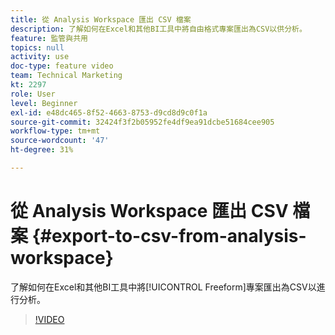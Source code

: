```yaml
---
title: 從 Analysis Workspace 匯出 CSV 檔案
description: 了解如何在Excel和其他BI工具中將自由格式專案匯出為CSV以供分析。
feature: 監管與共用
topics: null
activity: use
doc-type: feature video
team: Technical Marketing
kt: 2297
role: User
level: Beginner
exl-id: e48dc465-8f52-4663-8753-d9cd8d9c0f1a
source-git-commit: 32424f3f2b05952fe4df9ea91dcbe51684cee905
workflow-type: tm+mt
source-wordcount: '47'
ht-degree: 31%

---
```


# 從 Analysis Workspace 匯出 CSV 檔案 {#export-to-csv-from-analysis-workspace}

了解如何在Excel和其他BI工具中將[!UICONTROL Freeform]專案匯出為CSV以進行分析。

>[!VIDEO](https://video.tv.adobe.com/v/24712/?quality=12)
